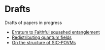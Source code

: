 # Drafts

Drafts of papers in progress
- [Erratum to Faithful squashed entanglement](Erratum.pdf)
- [Redistributing quantum fields](FieldRedistribution.pdf)
- [On the structure of SIC-POVMs](Z.pdf)